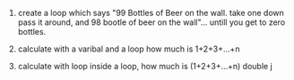 1. create a loop which says "99 Bottles of Beer on the wall. take one down pass it around, and 98 bootle of beer on the wall"... untill you get to zero bottles.

2. calculate with a varibal and a loop how much is 1+2+3+...+n

3. calculate with loop inside a loop, how much is (1+2+3+...+n) double j
